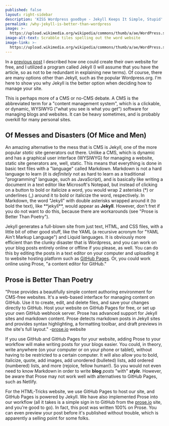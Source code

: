 ```yaml
---
published: false
layout: right-sidebar
description: 'KISS Wordpress goodbye - Jekyll Keeps It Simple, Stupid'
permalink: /why-jekyll-is-better-than-wordpress
image: >-
  https://upload.wikimedia.org/wikipedia/commons/thumb/a/ae/WordPress.svg/2000px-WordPress.svg.png
image-alt-text: Scrabble tiles spelling out the word website
image-link: >-
  https://upload.wikimedia.org/wikipedia/commons/thumb/a/ae/WordPress.svg/2000px-WordPress.svg.png
---
```

In a [previous post](/how-to-create-your-own-site-for-free) I described how one could create their own website for free, and I utilized a program called Jekyll (I will assume that you have the article, so as not to be redundant in explaining new terms). Of course, there are many options other than Jekyll, such as the popular Wordpress.org. I'm here to show you why Jekyll is the better option when deciding how to manage your site.

This is perhaps more of a CMS or no-CMS debate. A CMS is the abbreviated term for a "content management system", which is a clickable, or dynamic, WYSIWYG ("what you see is what you get") software for managing blogs and websites. It can be heavy sometimes, and is probably overkill for many personal sites.

## Of Messes and Disasters (Of Mice and Men)

An amazing alternative to the mess that is CMS is Jekyll, one of the more popular _static_ site generators out there. Unlike a CMS, which is dynamic and has a graphical user interface (WYSIWYG) for managing a website, static site generators are, well, static. This means that everything is done in basic text files with a "language" called Markdown. Markdown is not a hard language to learn (it is _definitely_ not as hard to learn as a traditional "programming" language, such as JavaScript), and is basically like writing a document in a text editor like Microsoft's Notepad, but instead of clicking on a button to bold or italicize a word, you would wrap 2 asterisks (\*) or underlines (\_) around it to bold or italicize the word, respectively. In Markdown, the word "Jekyll" with double asterisks wrapped around it (to bold the text), like \*\*jekyll\*\*, would appear as **Jekyll**. However, don't fret if you do not want to do this, because there are workarounds (see "Prose is Better Than Poetry").

Jekyll generates a full-blown site from just text, HTML, and CSS files, with a little bit of other good stuff, like the YAML (a recursive acronym for "YAML Ain't Markup Language") and Liquid languages. It is obviously more efficient than the clunky disaster that is Wordpress, and you can work on your blog posts entirely online or offline if you please, as well. You can do this by editing the posts in a text editor on your computer and uploading it to website hosting platform such as [GitHub Pages](https://pages.github.com/). Or, you could work online using Prose, "a content editor for GitHub." 

## Prose is Better Than Poetry

"Prose provides a beautifully simple content authoring environment for CMS-free websites. It's a web-based interface for managing content on GitHub. Use it to create, edit, and delete files, and save your changes directly to GitHub. Host your website on GitHub Pages for free, or set up your own GitHub webhook server. Prose has advanced support for Jekyll sites and markdown content. Prose detects markdown posts in Jekyll sites and provides syntax highlighting, a formatting toolbar, and draft previews in the site's full layout." -[prose.io](https://prose.io) website

If you use GitHub and GitHub Pages for your website, adding Prose to your workflow will make writing posts for your blogs easier. You could, in theory, write anywhere (on your computer or on your phone or tablet), without having to be restricted to a certain computer. It will also allow you to bold, italicize, quote, add images, add unordered (bulleted) lists, add ordered (numbered) lists, and more (rejoice, fellow human!). So you would not even need to know Markdown in order to write **blog** _posts_ "with" **_style_**. However, be aware that Prose may not work well with alternatives to GitHub Pages, such as Netlify.

For the HTML-Tricks website, we use GitHub Pages to host our site, and GitHub Pages is powered by Jekyll. We have also implemented Prose into our workflow (all it takes is a simple sign in to GitHub from the [prose.io](https://prose.io) site, and you're good to go). In fact, this post was written 100% on Prose. You can even preview your post before it's published without trouble, which is apparently a selling point for some folks.